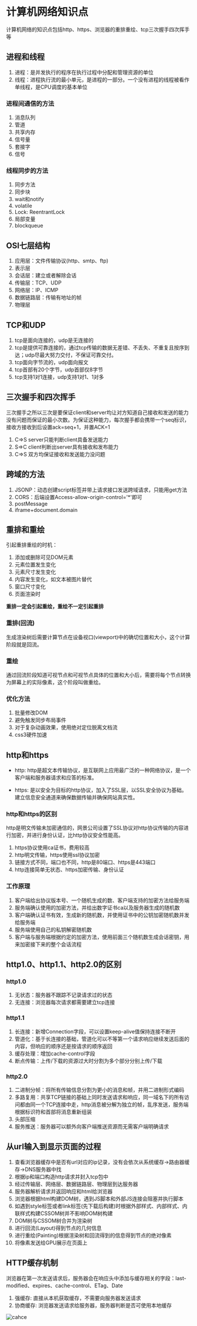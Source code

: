 # 计算机网络知识点

计算机网络的知识点包括http、https、浏览器的重排重绘、tcp三次握手四次挥手等


## 进程和线程

1.  进程：是并发执行的程序在执行过程中分配和管理资源的单位
2.  线程：进程执行流的最小单元，是进程的一部分。一个没有进程的线程被看作单线程，是CPU调度的基本单位

### 进程间通信的方法

1.  消息队列
2.  管道
3.  共享内存
4.  信号量
5.  套接字
6.  信号

### 线程同步的方法

1.  同步方法
2.  同步块
3.  wait和notify
4.  volatile
5.  Lock: ReentrantLock
6.  局部变量
7.  blockqueue

## OSI七层结构

1.  应用层：文件传输协议(http、smtp、ftp)
2.  表示层
3.  会话层：建立或者解除会话
4.  传输层：TCP、UDP
5.  网络层：IP、ICMP
6.  数据链路层：传输有地址的帧
7.  物理层

## TCP和UDP

1.  tcp是面向连接的，udp是无连接的
2.  tcp是提供可靠连接的，通过tcp传输的数据无差错、不丢失、不重复且按序到达；udp尽最大努力交付，不保证可靠交付。
3.  tcp面向字节流的，udp面向报文
4.  tcp首部有20个字节，udp首部仅8字节
5.  tcp支持1对1连接，udp支持1对1、1对多

## 三次握手和四次挥手

三次握手之所以三次是要保证client和server均让对方知道自己接收和发送的能力没有问题而保证的最小次数。为保证这种能力，每次握手都会携带一个seq标识，接收方接收到后设置ack=seq+1，并置ACK=1

1.  C=>S server只能判断client具备发送能力
2.  S=>C client判断出server具有接收和发布能力
3.  C=>S 双方均保证接收和发送能力没问题




## 跨域的方法

1.  JSONP：动态创建script标签并带上请求接口发送跨域请求，只能用get方法
2.  CORS：后端设置Access-allow-origin-control='*'即可
3.  postMessage
4.  iframe+document.domain

## 重排和重绘

引起重排重绘的时机：
1.  添加或删除可见DOM元素
2.  元素位置发生变化
3.  元素尺寸发生变化
4.  内容发生变化，如文本被图片替代
5.  窗口尺寸变化
6.  页面渲染时



**重排一定会引起重绘，重绘不一定引起重排**

### 重排(回流)

生成渲染树后需要计算节点在设备视口(viewport)中的确切位置和大小，这个计算阶段就是回流。

### 重绘

通过回流阶段知道可视节点和可视节点具体的位置和大小后，需要将每个节点转换为屏幕上的实际像素，这个阶段叫做重绘。

### 优化方法

1.  批量修改DOM
2.  避免触发同步布局事件
3.  对于复杂动画效果，使用绝对定位脱离文档流
4.  css3硬件加速

## http和https

- http: http是超文本传输协议，是互联网上应用最广泛的一种网络协议，是一个客户端和服务器请求和应答的标准。

- https: 是以安全为目标的http协议，加入了SSL层，以SSL安全协议为基础。建立信息安全通道来确保数据传输并确保网站真实性。

### http和https的区别

http是明文传输未加密通信的，网景公司设置了SSL协议对http协议传输的内容进行加密，并进行身份认证，比http协议安全性能高。

1.  https协议使用ca证书，费用较高
2.  http明文传输，https使用ssl协议加密
3.  链接方式不同，端口也不同，http是80端口、https是443端口
4.  http连接简单无状态、https加密传输、身份认证

### 工作原理

1.  客户端给出协议版本号、一个随机生成的数、客户端支持的加密方法给服务端
2.  服务端确认使用的加密方法，并给出数字证书ca以及服务器生成的随机数
3.  客户端确认证书有效，生成新的随机数，并使用证书中的公钥加密随机数并发给服务端
4.  服务端使用自己的私钥解密随机数
5.  客户端与服务端根据约定的加密方法，使用前面三个随机数生成会话密钥，用来加密接下来的整个会话流程

## http1.0、http1.1、http2.0的区别

### http1.0

1.  无状态：服务器不跟踪不记录请求过的状态
2.  无连接：浏览器每次请求都需要建立tcp连接

### http1.1

1.  长连接：新增Connection字段，可以设置keep-alive值保持连接不断开
2.  管道化：基于长连接的基础，管道化可以不等第一个请求响应继续发送后面的内容，但响应的顺序还是按请求的顺序返回
3.  缓存处理：增加cache-control字段
4.  断点传输：上传/下载的资源过大时分割为多个部分分别上传/下载

### http2.0

1.  二进制分帧：将所有传输信息分割为更小的消息和帧，并用二进制形式编码
2.  多路复用：共享TCP链接的基础上同时发送请求和响应，同一域名下的所有访问都由同一个TCP连接中走，http消息被分解为独立的帧，乱序发送，服务端根据标识符和首部将消息重新组装
3.  头部压缩
4.  服务推送：服务器可以额外向客户端推送资源而无需客户端明确请求

## 从url输入到显示页面的过程

1.  查看浏览器缓存中是否有url对应的ip记录，没有会依次从系统缓存->路由器缓存->DNS服务器中找
2.  根据ip和端口构造http请求并封入tcp包中
3.  经过传输层、网络层、数据链路层、物理层到达服务器
4.  服务器解析请求并返回响应和html给浏览器
5.  浏览器根据html构建DOM树，遇到JS脚本和外部JS连接会阻塞并执行脚本
6.  如遇到style标签或者link标签(先下载后构建)时根据外部样式、内部样式、内联样式构建CSSOM树并不影响DOM树构建
7.  DOM树与CSSOM树合并为渲染树
8.  进行回流(Layout)得到节点的几何信息
9.  进行重绘(Painting)根据渲染树和回流得到的信息得到节点的绝对像素
10. 将像素发送给GPU展示在页面上

## HTTP缓存机制

浏览器在第一次发送请求后，服务器会在响应头中添加与缓存相关的字段：last-modified、expires、cache-control、ETag、Date

1.  强缓存: 直接从本机获取缓存，不需要向服务器发送请求
2.  协商缓存: 浏览器发送请求给服务器，服务器判断是否可使用本地缓存

![cahce](./img/cache.png)
